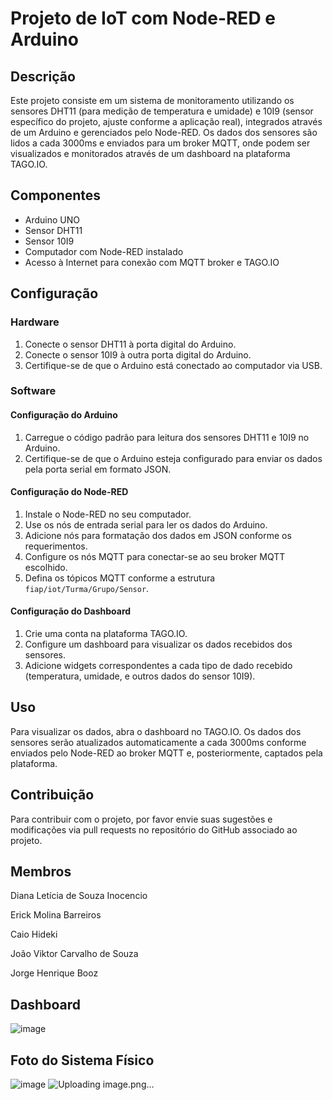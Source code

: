 # Projeto de IoT com Node-RED e Arduino

## Descrição

Este projeto consiste em um sistema de monitoramento utilizando os sensores DHT11 (para medição de temperatura e umidade) e 10I9 (sensor específico do projeto, ajuste conforme a aplicação real), integrados através de um Arduino e gerenciados pelo Node-RED. Os dados dos sensores são lidos a cada 3000ms e enviados para um broker MQTT, onde podem ser visualizados e monitorados através de um dashboard na plataforma TAGO.IO.

## Componentes

- Arduino UNO
- Sensor DHT11
- Sensor 10I9
- Computador com Node-RED instalado
- Acesso à Internet para conexão com MQTT broker e TAGO.IO

## Configuração

### Hardware

1. Conecte o sensor DHT11 à porta digital do Arduino.
2. Conecte o sensor 10I9 à outra porta digital do Arduino.
3. Certifique-se de que o Arduino está conectado ao computador via USB.

### Software

#### Configuração do Arduino

1. Carregue o código padrão para leitura dos sensores DHT11 e 10I9 no Arduino.
2. Certifique-se de que o Arduino esteja configurado para enviar os dados pela porta serial em formato JSON.

#### Configuração do Node-RED

1. Instale o Node-RED no seu computador.
2. Use os nós de entrada serial para ler os dados do Arduino.
3. Adicione nós para formatação dos dados em JSON conforme os requerimentos.
4. Configure os nós MQTT para conectar-se ao seu broker MQTT escolhido.
5. Defina os tópicos MQTT conforme a estrutura `fiap/iot/Turma/Grupo/Sensor`.

#### Configuração do Dashboard

1. Crie uma conta na plataforma TAGO.IO.
2. Configure um dashboard para visualizar os dados recebidos dos sensores.
3. Adicione widgets correspondentes a cada tipo de dado recebido (temperatura, umidade, e outros dados do sensor 10I9).

## Uso

Para visualizar os dados, abra o dashboard no TAGO.IO. Os dados dos sensores serão atualizados automaticamente a cada 3000ms conforme enviados pelo Node-RED ao broker MQTT e, posteriormente, captados pela plataforma.

## Contribuição

Para contribuir com o projeto, por favor envie suas sugestões e modificações via pull requests no repositório do GitHub associado ao projeto.


## Membros

Diana Letícia de Souza Inocencio 

Erick Molina Barreiros

Caio Hideki 

João Viktor Carvalho de Souza

Jorge Henrique Booz


## Dashboard

![image](https://github.com/dianainocencio/cp4-edge/assets/125329245/f4ffae9c-bf02-4c5b-9161-73b45a859e24)

## Foto do Sistema Físico

![image](https://github.com/dianainocencio/cp4-edge/assets/125329245/adb7e0fd-6eb2-484a-ba03-d962de0a2b5a)
![Uploading image.png…]()



